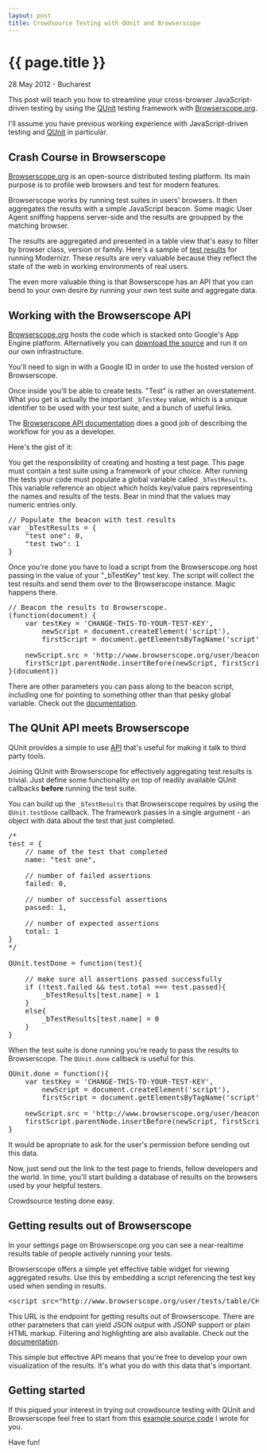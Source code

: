 ```yaml
---
layout: post
title: Crowdsource Testing with QUnit and Browserscope
---
```


{{ page.title }}
================

<p class="meta">28 May 2012 - Bucharest</p>

This post will teach you how to streamline your cross-browser JavaScript-driven testing by using the [QUnit](http://docs.jquery.com/Qunit) testing framework with [Browserscope.org](http://www.browserscope.org/).

I'll assume you have previous working experience with JavaScript-driven testing and [QUnit](http://docs.jquery.com/Qunit) in particular.

Crash Course in Browserscope
-----------------------------------------------------

[Browserscope.org](http://www.browserscope.org/) is an open-source distributed testing platform. Its main purpose is to profile web browsers and test for modern features.

Browserscope works by running test suites in users' browsers. It then aggregates the results with a simple JavaScript beacon. Some magic User Agent sniffing happens server-side and the results are groupped by the matching browser.

The results are aggregated and presented in a table view that's easy to filter by browser class, version or family. Here's a sample of [test results](http://www.browserscope.org/user/tests/table/agt1YS1wcm9maWxlcnINCxIEVGVzdBib2KQGDA) for running Modernizr. These results are very valuable because they reflect the state of the web in working environments of real users.

The even more valuable thing is that Bowserscope has an API that you can bend to your own desire by running your own test suite and aggregate data.

Working with the Browserscope API
-----------------------------------------------------

[Browserscope.org](http://www.browserscope.org/) hosts the code which is stacked onto Google's App Engine platform. Alternatively you can [download the source](http://code.google.com/p/browserscope/source/checkout) and run it on our own infrastructure.

You'll need to sign in with a Google ID in order to use the hosted version of Browserscope.

Once inside you'll be able to create tests. "Test" is rather an overstatement. What you get is actually the important <code>_bTestKey</code> value, which is a unique identifier to be used with your test suite, and a bunch of useful links.

The [Browserscope API documentation](http://www.browserscope.org/api) does a good job of describing the workflow for you as a developer.

Here's the gist of it:

You get the responsibility of creating and hosting a test page. This page must contain a test suite using a framework of your choice. After running the tests your code must populate a global variable called <code>_bTestResults</code>. This variable reference an object which holds key/value pairs representing the names and results of the tests. Bear in mind that the values may numeric entries only.

<pre>
// Populate the beacon with test results
var _bTestResults = {
    "test one": 0,
    "test two": 1
}
</pre>

Once you're done you have to load a script from the Browserscope.org host passing in the value of your "_bTestKey" test key. The script will collect the test results and send them over to the Browserscope instance. Magic happens there.

<pre>
// Beacon the results to Browserscope.
(function(document) {
    var testKey = 'CHANGE-THIS-TO-YOUR-TEST-KEY',
        newScript = document.createElement('script'),
        firstScript = document.getElementsByTagName('script')[0]

    newScript.src = 'http://www.browserscope.org/user/beacon/' + testKey
    firstScript.parentNode.insertBefore(newScript, firstScript)
}(document))
</pre>

There are other parameters you can pass along to the beacon script, including one for pointing to something other than that pesky global variable. Check out the [documentation](http://www.browserscope.org/api).


The QUnit API meets Browserscope
-----------------------------------------------------

QUnit provides a simple to use [API](http://docs.jquery.com/Qunit#Integration_into_Browser_Automation_Tools) that's useful for making it talk to third party tools.

Joining QUnit with Browserscope for effectively aggregating test results is trivial. Just define some functionality on top of readily available QUnit callbacks **before** running the test suite.

You can build up the <code>_bTestResults</code> that Browserscope requires by using the <code>QUnit.testDone</code> callback. The framework passes in a single argument - an object with data about the test that just completed.

<pre>
/*
test = {
    // name of the test that completed
    name: "test one",

    // number of failed assertions
    failed: 0,

    // number of successful assertions
    passed: 1,

    // number of expected assertions
    total: 1
}
*/

QUnit.testDone = function(test){

    // make sure all assertions passed successfully
    if (!test.failed && test.total === test.passed){
        _bTestResults[test.name] = 1
    }
    else{
        _bTestResults[test.name] = 0
    }
}
</pre>

When the test suite is done running you're ready to pass the results to Browserscope. The <code>QUnit.done</code> callback is useful for this.

<pre>
QUnit.done = function(){
    var testKey = 'CHANGE-THIS-TO-YOUR-TEST-KEY',
        newScript = document.createElement('script'),
        firstScript = document.getElementsByTagName('script')[0]

    newScript.src = 'http://www.browserscope.org/user/beacon/' + testKey
    firstScript.parentNode.insertBefore(newScript, firstScript)
}
</pre>

It would be apropriate to ask for the user's permission before sending out this data.

Now, just send out the link to the test page to friends, fellow developers and the world. In time, you'll start building a database of results on the browsers used by your helpful testers.

Crowdsource testing done easy.

Getting results out of Browserscope
-----------------------------------------------------

In your settings page on Browserscope.org you can see a near-realtime results table of people actively running your tests.

Browserscope offers a simple yet effective table widget for viewing aggregated results. Use this by embedding a script referencing the test key used when sending in results.

<pre>
&lt;script src="http://www.browserscope.org/user/tests/table/CHANGE-THIS-TO-YOUR-TEST-KEY?o=js"&gt;&lt;/script&gt;
</pre>

This URL is the endpoint for getting results out of Browserscope. There are other parameters that can yield JSON output with JSONP support or plain HTML markup. Filtering and highlighting are also available. Check out the [documentation](http://www.browserscope.org/api#urlparams).

This simple but effective API means that you're free to develop your own visualization of the results. It's what you do with this data that's important.

Getting started
------------------------------------------------------

If this piqued your interest in trying out crowdsource testing with QUnit and Browserscope feel free to start from this [example source code](https://gist.github.com/2819653) I wrote for you.

Have fun! 


